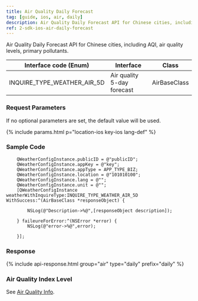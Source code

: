 ```yaml
---
title: Air Quality Daily Forecast
tag: [guide, ios, air, daily]
description: Air Quality Daily Forecast API for Chinese cities, including AQI, air quality levels, primary pollutants.
ref: 2-sdk-ios-air-daily-forecast
---
```


Air Quality Daily Forecast API for Chinese cities, including AQI, air quality levels, primary pollutants.

| Interface code (Enum) | Interface                           | Class        |
| -------------------------- | ------------------------------ | ------------ |
| INQUIRE_TYPE_WEATHER_AIR_5D| Air quality 5-day forecast  ​​ | AirBaseClass |

### Request Parameters

If no optional parameters are set, the default value will be used.

{% include params.html p="location-ios key-ios lang-def" %}

### Sample Code

```objc
    QWeatherConfigInstance.publicID = @"publicID";
    QWeatherConfigInstance.appKey = @"key";
    QWeatherConfigInstance.appType = APP_TYPE_BIZ;
    QWeatherConfigInstance.location = @"101010100";
    QWeatherConfigInstance.lang = @"";
    QWeatherConfigInstance.unit = @"";
    [QWeatherConfigInstance weatherWithInquireType:INQUIRE_TYPE_WEATHER_AIR_5D WithSuccess:^(AirBaseClass *responseObject) {
        
        NSLog(@"Description->%@",[responseObject description]);
        
    } faileureForError:^(NSError *error) {
        NSLog(@"error->%@",error);
        
    }];
```

### Response


{% include api-response.html group="air" type="daily" prefix="daily"  %}

### Air Quality Index Level

See [Air Quality Info](/en/docs/resource/air-info/).